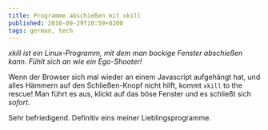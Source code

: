 ```yaml
---
title: Programme abschießen mit xkill
published: 2010-09-29T10:59+0200
tags: german, tech
---
```


*xkill ist ein Linux-Programm, mit dem man bockige Fenster abschießen kann. Fühlt sich an wie ein Ego-Shooter!*

Wenn der Browser sich mal wieder an einem Javascript aufgehängt hat, und alles Hämmern auf den Schließen-Knopf nicht hilft, kommt `xkill` to the rescue! Man führt es aus, klickt auf das böse Fenster und es schließt sich *sofort*.

Sehr befriedigend. Definitiv eins meiner Lieblingsprogramme.
